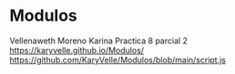 # Modulos
Vellenaweth Moreno Karina
Practica 8 parcial 2
https://karyvelle.github.io/Modulos/
https://github.com/KaryVelle/Modulos/blob/main/script.js

